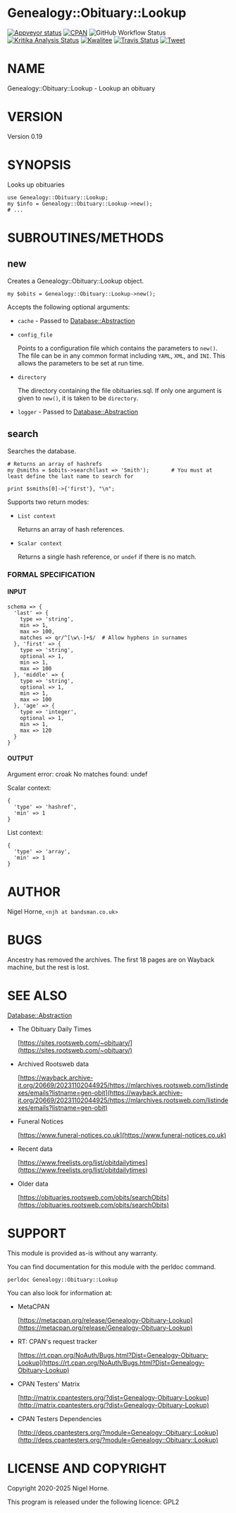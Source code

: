 Genealogy::Obituary::Lookup
===========================

[![Appveyor status](https://ci.appveyor.com/api/projects/status/w2kcdehjtofvt55t?svg=true)](https://ci.appveyor.com/project/nigelhorne/genealogy-obituarydailytimes)
[![CPAN](https://img.shields.io/cpan/v/Genealogy-Obituary-Lookup.svg)](http://search.cpan.org/~nhorne/Genealogy-Obituary-Lookup/)
![GitHub Workflow Status](https://img.shields.io/github/actions/workflow/status/nigelhorne/genealogy-obituarydailytimes/test.yml?branch=master)
[![Kritika Analysis Status](https://kritika.io/users/nigelhorne/repos/7086407966497872/heads/master/status.svg)](https://kritika.io/users/nigelhorne/repos/7086407966497872/heads/master/)
[![Kwalitee](https://cpants.cpanauthors.org/dist/Genealogy-Obituary-Lookup.png)](http://cpants.cpanauthors.org/dist/Genealogy-Obituary-Lookup)
[![Travis Status](https://www.travis-ci.com/nigelhorne/Genealogy-Obituary-Lookup.svg?branch=master)](https://www.travis-ci.com/nigelhorne/Genealogy-Obituary-Lookup)
[![Tweet](https://img.shields.io/twitter/url/http/shields.io.svg?style=social)](https://twitter.com/intent/tweet?text=Look+up+an+obituary+#perl+#gedcom+#genealogy&url=https://github.com/nigelhorne/Genealogy-Obituary-Lookup&via=nigelhorne)

# NAME

Genealogy::Obituary::Lookup - Lookup an obituary

# VERSION

Version 0.19

# SYNOPSIS

Looks up obituaries

    use Genealogy::Obituary::Lookup;
    my $info = Genealogy::Obituary::Lookup->new();
    # ...

# SUBROUTINES/METHODS

## new

Creates a Genealogy::Obituary::Lookup object.

    my $obits = Genealogy::Obituary::Lookup->new();

Accepts the following optional arguments:

- `cache` - Passed to [Database::Abstraction](https://metacpan.org/pod/Database%3A%3AAbstraction)
- `config_file`

    Points to a configuration file which contains the parameters to `new()`.
    The file can be in any common format including `YAML`, `XML`, and `INI`.
    This allows the parameters to be set at run time.

- `directory`

    The directory containing the file obituaries.sql.
    If only one argument is given to `new()`, it is taken to be `directory`.

- `logger` - Passed to [Database::Abstraction](https://metacpan.org/pod/Database%3A%3AAbstraction)

## search

Searches the database.

    # Returns an array of hashrefs
    my @smiths = $obits->search(last => 'Smith');       # You must at least define the last name to search for

    print $smiths[0]->{'first'}, "\n";

Supports two return modes:

- `List context`

    Returns an array of hash references.

- `Scalar context`

    Returns a single hash reference,
    or `undef` if there is no match.

### FORMAL SPECIFICATION

#### INPUT

    schema => {
      'last' => {
        type => 'string',
        min => 1,
        max => 100,
        matches => qr/^[\w\-]+$/  # Allow hyphens in surnames
      }, 'first' => {
        type => 'string',
        optional => 1,
        min => 1,
        max => 100
      }, 'middle' => {
        type => 'string',
        optional => 1,
        min => 1,
        max => 100
      }, 'age' => {
        type => 'integer',
        optional => 1,
        min => 1,
        max => 120
      }
    }

#### OUTPUT

Argument error: croak
No matches found: undef

Scalar context:

    {
      'type' => 'hashref',
      'min' => 1
    }

List context:

    {
      'type' => 'array',
      'min' => 1
    }

# AUTHOR

Nigel Horne, `<njh at bandsman.co.uk>`

# BUGS

Ancestry has removed the archives.
The first 18 pages are on Wayback machine, but the rest is lost.

# SEE ALSO

[Database::Abstraction](https://metacpan.org/pod/Database%3A%3AAbstraction)

- The Obituary Daily Times

    [https://sites.rootsweb.com/~obituary/](https://sites.rootsweb.com/~obituary/)

- Archived Rootsweb data

    [https://wayback.archive-it.org/20669/20231102044925/https://mlarchives.rootsweb.com/listindexes/emails?listname=gen-obit](https://wayback.archive-it.org/20669/20231102044925/https://mlarchives.rootsweb.com/listindexes/emails?listname=gen-obit)

- Funeral Notices

    [https://www.funeral-notices.co.uk](https://www.funeral-notices.co.uk)

- Recent data

    [https://www.freelists.org/list/obitdailytimes](https://www.freelists.org/list/obitdailytimes)

- Older data

    [https://obituaries.rootsweb.com/obits/searchObits](https://obituaries.rootsweb.com/obits/searchObits)

# SUPPORT

This module is provided as-is without any warranty.

You can find documentation for this module with the perldoc command.

    perldoc Genealogy::Obituary::Lookup

You can also look for information at:

- MetaCPAN

    [https://metacpan.org/release/Genealogy-Obituary-Lookup](https://metacpan.org/release/Genealogy-Obituary-Lookup)

- RT: CPAN's request tracker

    [https://rt.cpan.org/NoAuth/Bugs.html?Dist=Genealogy-Obituary-Lookup](https://rt.cpan.org/NoAuth/Bugs.html?Dist=Genealogy-Obituary-Lookup)

- CPAN Testers' Matrix

    [http://matrix.cpantesters.org/?dist=Genealogy-Obituary-Lookup](http://matrix.cpantesters.org/?dist=Genealogy-Obituary-Lookup)

- CPAN Testers Dependencies

    [http://deps.cpantesters.org/?module=Genealogy::Obituary::Lookup](http://deps.cpantesters.org/?module=Genealogy::Obituary::Lookup)

# LICENSE AND COPYRIGHT

Copyright 2020-2025 Nigel Horne.

This program is released under the following licence: GPL2
